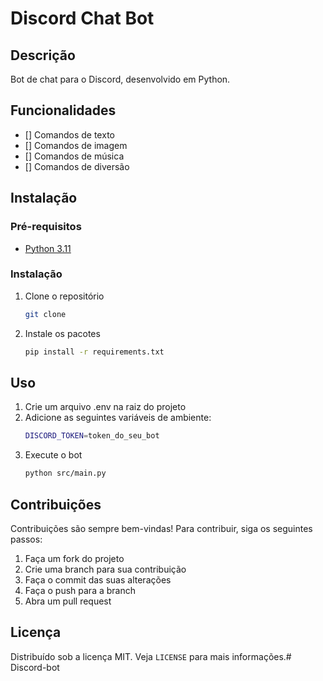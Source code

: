 # Discord Chat Bot
## Descrição
Bot de chat para o Discord, desenvolvido em Python.

## Funcionalidades
- [] Comandos de texto
- [] Comandos de imagem
- [] Comandos de música
- [] Comandos de diversão

## Instalação
### Pré-requisitos
- [Python 3.11](https://www.python.org/downloads/)

### Instalação
1. Clone o repositório
   ```sh
   git clone
    ```
2. Instale os pacotes
    ```sh
    pip install -r requirements.txt
    ```

## Uso
1. Crie um arquivo .env na raiz do projeto
2. Adicione as seguintes variáveis de ambiente:
    ```sh
    DISCORD_TOKEN=token_do_seu_bot
    ```
3. Execute o bot
    ```sh
    python src/main.py
    ```
## Contribuições
Contribuições são sempre bem-vindas! Para contribuir, siga os seguintes passos:
1. Faça um fork do projeto
2. Crie uma branch para sua contribuição
3. Faça o commit das suas alterações
4. Faça o push para a branch
5. Abra um pull request

## Licença
Distribuído sob a licença MIT. Veja `LICENSE` para mais informações.#   D i s c o r d - b o t  
 